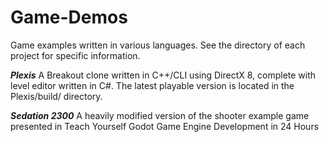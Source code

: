 # Game-Demos
Game examples written in various languages. See the directory of each project for specific information.

***Plexis*** 
A Breakout clone written in C++/CLI using DirectX 8, complete with level editor written in C#. The latest playable version is located in the Plexis/build/ directory.

***Sedation 2300***
A heavily modified version of the shooter example game presented in Teach Yourself Godot Game Engine Development in 24 Hours
